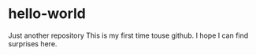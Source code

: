# hello-world
Just another repository
This is my first time touse github. I hope I can find surprises here.
